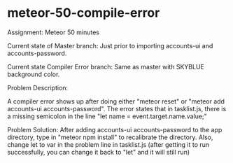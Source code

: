 # meteor-50-compile-error
Assignment: Meteor 50 minutes

Current state of Master branch:
Just prior to importing accounts-ui and accounts-password.

Current state Compiler Error branch:
Same as master with SKYBLUE background color.

Problem Description:

A compiler error shows up after doing either "meteor reset" or "meteor add accounts-ui accounts-password".  The error states that in tasklist.js, there is a missing semicolon in the line "let name = event.target.name.value;"

Problem Solution:
After adding accounts-ui accounts-password to the app directory, type in "meteor npm install" to recalibrate the directory.  Also, change let to var in the problem line in tasklist.js (after getting it to run successfully, you can change it back to "let" and it will still run)
